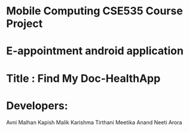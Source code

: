 # Mobile Computing CSE535 Course Project
# E-appointment android application 
# Title : Find My Doc-HealthApp
# Developers: 
Avni Malhan
Kapish Malik
Karishma Tirthani
Meetika Anand
Neeti Arora